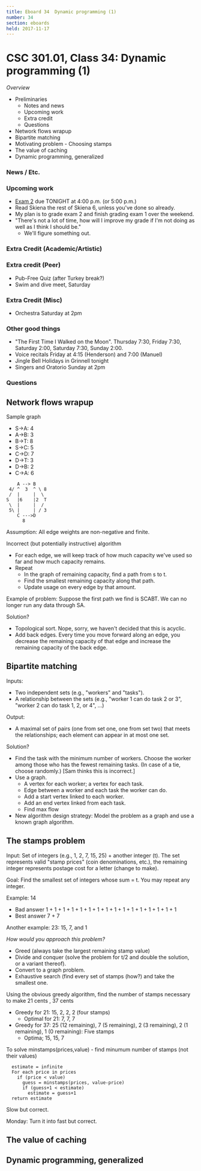 ```yaml
---
title: Eboard 34  Dynamic programming (1)
number: 34
section: eboards
held: 2017-11-17
---
```

CSC 301.01, Class 34:  Dynamic programming (1)
==============================================

_Overview_

* Preliminaries
    * Notes and news
    * Upcoming work
    * Extra credit
    * Questions
* Network flows wrapup
* Bipartite matching
* Motivating problem - Choosing stamps
* The value of caching
* Dynamic programming, generalized

### News / Etc.

### Upcoming work

* [Exam 2](../exams/exam02) due TONIGHT at 4:00 p.m. (or 5:00 p.m.)
* Read Skiena the rest of Skiena 6, unless you've done so already.
* My plan is to grade exam 2 and finish grading exam 1 over the weekend.
* "There's not a lot of time, how will I improve my grade if I'm not
  doing as well as I think I should be."
    * We'll figure something out.

### Extra Credit (Academic/Artistic)

### Extra credit (Peer)

* Pub-Free Quiz (after Turkey break?)
* Swim and dive meet, Saturday

### Extra Credit (Misc)

* Orchestra Saturday at 2pm

### Other good things

* "The First Time I Walked on the Moon".  Thursday 7:30, Friday 7:30,
  Saturday 2:00, Saturday 7:30, Sunday 2:00.
* Voice recitals Friday at 4:15 (Henderson) and 7:00 (Manuel)
* Jingle Bell Holidays in Grinnell tonight
* Singers and Oratorio Sunday at 2pm

### Questions

Network flows wrapup
--------------------

Sample graph

* S->A: 4
* A->B: 3
* B->T: 8
* S->C: 5
* C->D: 7
* D->T: 3
* D->B: 2
* C->A: 6

```
    A --> B
 4/ ^  3  ^ \ 8
 /  |     |  \
S   |6    |2  T
 \  |     |  /
 5\ |     | / 3
    C --->D
      8
```

Assumption: All edge weights are non-negative and finite.

Incorrect (but potentially instructive) algorithm

* For each edge, we will keep track of how much capacity we've used so far 
  and how much capacity remains.
* Repeat
   * In the graph of remaining capacity, find a path from s to t.
   * Find the smallest remaining capacity along that path.
   * Update usage on every edge by that amount.

Example of problem: Suppose the first path we find is SCABT.  We can
no longer run any data through SA.

Solution?

* Topological sort.  Nope, sorry, we haven't decided that this is acyclic.
* Add back edges.  Every time you move forward along an edge, you decrease
  the remaining capacity of that edge and increase the remaining capacity
  of the back edge.

Bipartite matching
------------------

Inputs:

* Two independent sets (e.g., "workers" and "tasks").
* A relationship between the sets (e.g., "worker 1 can do task 2 or
  3", "worker 2 can do task 1, 2, or 4", ...)

Output:

* A maximal set of pairs (one from set one, one from set two) that meets the
  relationships; each element can appear in at most one set.

Solution?

* Find the task with the minimum number of workers.  Choose the worker
  among those who has the fewest remaining tasks.  (In case of a tie,
  choose randomly.) [Sam thinks this is incorrect.]
* Use a graph.
     * A vertex for each worker; a vertex for each task.
     * Edge between a worker and each task the worker can do.
     * Add a start vertex linked to each worker.
     * Add an end vertex linked from each task.
     * Find max flow
* New algorithm design strategy: Model the problem as a graph and use
  a known graph algorithm.

The stamps problem
------------------

Input: Set of integers (e.g., 1, 2, 7, 15, 25) + another integer (t).
The set represents valid "stamp prices" (coin denominations, etc.), the
remaining integer represents postage cost for a letter (change to make).

Goal: Find the smallest set of integers whose sum = t.  You may 
repeat any integer.

Example: 14

* Bad answer 1 + 1 + 1 + 1 + 1 + 1 + 1 + 1 + 1 + 1 + 1 + 1 + 1 + 1 + 1 + 1 
* Best answer 7 + 7

Another example: 23: 15, 7, and 1

_How would you approach this problem?_

* Greed (always take the largest remaining stamp value)
* Divide and conquer (solve the problem for t/2 and double the solution,  
  or a variant thereof).
* Convert to a graph problem.
* Exhaustive search (find every set of stamps (how?) and take the smallest one.

Using the obvious greedy algorithm, find the number of stamps necessary
to make 21 cents , 37 cents

* Greedy for 21: 15, 2, 2, 2 (four stamps)
    * Optimal for 21: 7, 7, 7
* Greedy for 37: 25 (12 remaining), 7 (5 remaining), 2 (3 remaining), 2
  (1 remaining), 1 (0 remaining): Five stamps
    * Optima; 15, 15, 7
 
To solve minstamps(prices,value) - find minumum number of stamps (not
their values)

```
  estimate = infinite
  For each price in prices
    if (price < value)
      guess = minstamps(prices, value-price)
      if (guess+1 < estimate)
        estimate = guess+1
  return estimate
```

Slow but correct.

Monday: Turn it into fast but correct.

The value of caching
--------------------

Dynamic programming, generalized
--------------------------------

